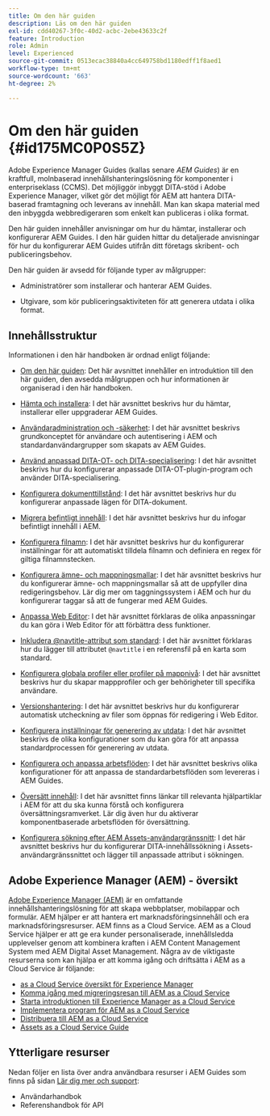 ```yaml
---
title: Om den här guiden
description: Läs om den här guiden
exl-id: cdd40267-3f0c-40d2-acbc-2ebe43633c2f
feature: Introduction
role: Admin
level: Experienced
source-git-commit: 0513ecac38840a4cc649758bd1180edff1f8aed1
workflow-type: tm+mt
source-wordcount: '663'
ht-degree: 2%

---
```


# Om den här guiden {#id175MC0P0S5Z}

Adobe Experience Manager Guides \(kallas senare *AEM Guides*\) är en kraftfull, molnbaserad innehållshanteringslösning för komponenter i enterpriseklass \(CCMS\). Det möjliggör inbyggt DITA-stöd i Adobe Experience Manager, vilket gör det möjligt för AEM att hantera DITA-baserad framtagning och leverans av innehåll. Man kan skapa material med den inbyggda webbredigeraren som enkelt kan publiceras i olika format.

Den här guiden innehåller anvisningar om hur du hämtar, installerar och konfigurerar AEM Guides. I den här guiden hittar du detaljerade anvisningar för hur du konfigurerar AEM Guides utifrån ditt företags skribent- och publiceringsbehov.

Den här guiden är avsedd för följande typer av målgrupper:

- Administratörer som installerar och hanterar AEM Guides.

- Utgivare, som kör publiceringsaktiviteten för att generera utdata i olika format.


## Innehållsstruktur

Informationen i den här handboken är ordnad enligt följande:

- [Om den här guiden](#id175MC0P0S5Z): Det här avsnittet innehåller en introduktion till den här guiden, den avsedda målgruppen och hur informationen är organiserad i den här handboken.

- [Hämta och installera](download-install.md#): I det här avsnittet beskrivs hur du hämtar, installerar eller uppgraderar AEM Guides.

- [Användaradministration och -säkerhet](user-admin-sec.md#): I det här avsnittet beskrivs grundkonceptet för användare och autentisering i AEM och standardanvändargrupper som skapats av AEM Guides.

- [Använd anpassad DITA-OT- och DITA-specialisering](dita-ot-specialization.md#): I det här avsnittet beskrivs hur du konfigurerar anpassade DITA-OT-plugin-program och använder DITA-specialisering.

- [Konfigurera dokumenttillstånd](customize-doc-state.md#): I det här avsnittet beskrivs hur du konfigurerar anpassade lägen för DITA-dokument.

- [Migrera befintligt innehåll](migrate-content.md#): I det här avsnittet beskrivs hur du infogar befintligt innehåll i AEM.

- [Konfigurera filnamn](conf-file-names.md#): I det här avsnittet beskrivs hur du konfigurerar inställningar för att automatiskt tilldela filnamn och definiera en regex för giltiga filnamnstecken.

- [Konfigurera ämne- och mappningsmallar](conf-template-tags.md#): I det här avsnittet beskrivs hur du konfigurerar ämne- och mappningsmallar så att de uppfyller dina redigeringsbehov. Lär dig mer om taggningssystem i AEM och hur du konfigurerar taggar så att de fungerar med AEM Guides.

- [Anpassa Web Editor](conf-web-editor.md#): I det här avsnittet förklaras de olika anpassningar du kan göra i Web Editor för att förbättra dess funktioner.

- [Inkludera @navtitle-attribut som standard](auto-add-navtitle.md#): I det här avsnittet förklaras hur du lägger till attributet `@navtitle` i en referensfil på en karta som standard.

- [Konfigurera globala profiler eller profiler på mappnivå](conf-folder-level.md#): I det här avsnittet beskrivs hur du skapar mappprofiler och ger behörigheter till specifika användare.

- [Versionshantering](version-management.md#): I det här avsnittet beskrivs hur du konfigurerar automatisk utcheckning av filer som öppnas för redigering i Web Editor.

- [Konfigurera inställningar för generering av utdata](conf-output-generation.md#): I det här avsnittet beskrivs de olika konfigurationer som du kan göra för att anpassa standardprocessen för generering av utdata.

- [Konfigurera och anpassa arbetsflöden](customize-workflows.md#): I det här avsnittet beskrivs olika konfigurationer för att anpassa de standardarbetsflöden som levereras i AEM Guides.

- [Översätt innehåll](translation.md#): I det här avsnittet finns länkar till relevanta hjälpartiklar i AEM för att du ska kunna förstå och konfigurera översättningsramverket. Lär dig även hur du aktiverar komponentbaserade arbetsflöden för översättning.

- [Konfigurera sökning efter AEM Assets-användargränssnitt](conf-dita-search.md#): I det här avsnittet beskrivs hur du konfigurerar DITA-innehållssökning i Assets-användargränssnittet och lägger till anpassade attribut i sökningen.


## Adobe Experience Manager \(AEM\) - översikt

[Adobe Experience Manager \(AEM\)](https://business.adobe.com/products/experience-manager/adobe-experience-manager.html) är en omfattande innehållshanteringslösning för att skapa webbplatser, mobilappar och formulär. AEM hjälper er att hantera ert marknadsföringsinnehåll och era marknadsföringsresurser. AEM finns as a Cloud Service. AEM as a Cloud Service hjälper er att ge era kunder personaliserade, innehållsledda upplevelser genom att kombinera kraften i AEM Content Management System med AEM Digital Asset Management. Några av de viktigaste resurserna som kan hjälpa er att komma igång och driftsätta i AEM as a Cloud Service är följande:

- [as a Cloud Service översikt för Experience Manager](https://experienceleague.adobe.com/docs/experience-manager-cloud-service/content/home.html?lang=en)
- [Komma igång med migreringsresan till AEM as a Cloud Service](https://experienceleague.adobe.com/docs/experience-manager-cloud-service/content/migration-journey/getting-started.html?lang=en)
- [Starta introduktionen till Experience Manager as a Cloud Service](https://experienceleague.adobe.com/docs/experience-manager-cloud-service/content/onboarding/home.html?lang=enhttps://experienceleague.adobe.com/docs/experience-manager-cloud-service/moving/home.html?lang=en)
- [Implementera program för AEM as a Cloud Service](https://experienceleague.adobe.com/docs/experience-manager-cloud-service/implementing/home.html?lang=en)
- [Distribuera till AEM as a Cloud Service](https://experienceleague.adobe.com/docs/experience-manager-cloud-service/content/implementing/deploying/overview.html?lang=en)
- [Assets as a Cloud Service Guide](https://experienceleague.adobe.com/docs/experience-manager-cloud-service/content/assets/home.html?lang=en)

## Ytterligare resurser

Nedan följer en lista över andra användbara resurser i AEM Guides som finns på sidan [Lär dig mer och support](https://helpx.adobe.com/support/xml-documentation-for-experience-manager.html):

- Användarhandbok
- Referenshandbok för API
